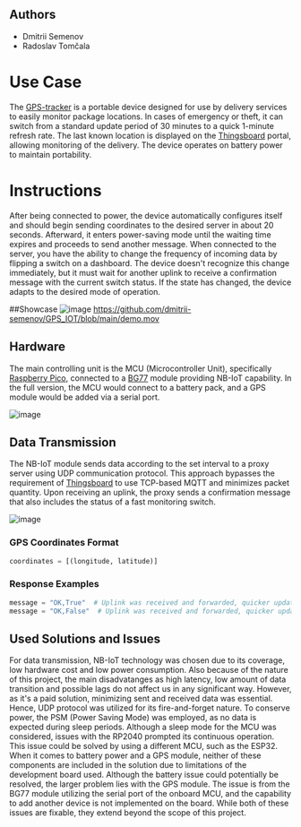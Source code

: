 ## Authors
- Dmitrii Semenov
- Radoslav Tomčala

# Use Case
The [GPS-tracker](https://github.com/dmitrii-semenov/GPS_IOT) is a portable device designed for use by delivery services to easily monitor package locations. In cases of emergency or theft, it can switch from a standard update period of 30 minutes to a quick 1-minute refresh rate. The last known location is displayed on the [Thingsboard](https://thingsboard.io/) portal, allowing monitoring of the delivery. The device operates on battery power to maintain portability.
# Instructions
After being connected to power, the device automatically configures itself and should begin sending coordinates to the desired server in about 20 seconds. Afterward, it enters power-saving mode until the waiting time expires and proceeds to send another message. When connected to the server, you have the ability to change the frequency of incoming data by flipping a switch on a dashboard. The device doesn't recognize this change immediately, but it must wait for another uplink to receive a confirmation message with the current switch status. If the state has changed, the device adapts to the desired mode of operation.

##Showcase
![image](https://github.com/dmitrii-semenov/GPS_IOT/assets/124372068/980d3469-7b51-4cf0-ac19-71ac5d9c86a7)
https://github.com/dmitrii-semenov/GPS_IOT/blob/main/demo.mov
## Hardware
The main controlling unit is the MCU (Microcontroller Unit), specifically [Raspberry Pico](https://www.raspberrypi.com/documentation/microcontrollers/raspberry-pi-pico.html), connected to a [BG77](https://www.quectel.com/wp-content/uploads/2021/03/Quectel_BG77_LPWA_Specification_V1.6.pdf) module providing NB-IoT capability. In the full version, the MCU would connect to a battery pack, and a GPS module would be added via a serial port.

![image](https://github.com/dmitrii-semenov/GPS_IOT/assets/124372068/3832dd8c-1a9f-462c-a1c4-9f814cd84af3)

## Data Transmission
The NB-IoT module sends data according to the set interval to a proxy server using UDP communication protocol. This approach bypasses the requirement of [Thingsboard](https://thingsboard.io/) to use TCP-based MQTT and minimizes packet quantity. Upon receiving an uplink, the proxy sends a confirmation message that also includes the status of a fast monitoring switch.

![image](https://github.com/dmitrii-semenov/GPS_IOT/assets/124372068/51cd049b-6daa-43c7-a06e-b2fb7b4205af)

### GPS Coordinates Format
```python
coordinates = [(longitude, latitude)]
```

### Response Examples
```python
message = "OK,True"  # Uplink was received and forwarded, quicker updates enabled
message = "OK,False"  # Uplink was received and forwarded, quicker updates disabled
```


## Used Solutions and Issues
For data transmission, NB-IoT technology was chosen due to its coverage, low hardware cost and low power consumption. Also because of the nature of this project, the main disadvatanges as high latency, low amount of data transition and possible lags do not affect us in any significant way. However, as it's a paid solution, minimizing sent and received data was essential. Hence, UDP protocol was utilized for its fire-and-forget nature. To conserve power, the PSM (Power Saving Mode) was employed, as no data is expected during sleep periods. Although a sleep mode for the MCU was considered, issues with the RP2040 prompted its continuous operation. This issue could be solved by using a different MCU, such as the ESP32.  When it comes to battery power and a GPS module, neither of these components are included in the solution due to limitations of the development board used. Although the battery issue could potentially be resolved, the larger problem lies with the GPS module. The issue is from the BG77 module utilizing the serial port of the onboard MCU, and the capability to add another device is not implemented on the board. While both of these issues are fixable, they extend beyond the scope of this project.
